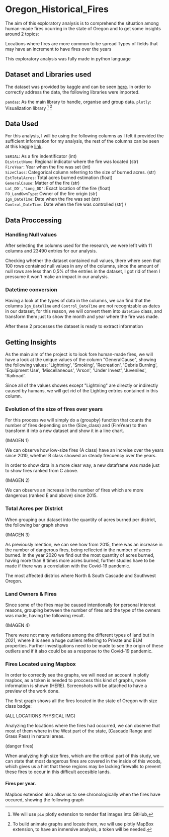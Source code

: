 # Oregon_Historical_Fires

The aim of this exploratory analysis is to comprehend the situation among human-made fires ocurring in the state of Oregon and to get some insights around 2 topics:

Locations where fires are more common to be spread
Types of fields that may have an increment to have fires over the years

This exploratory analysis was fully made in python language

## Dataset and Libraries used

The dataset was provided by kaggle and can be seen [here](https://www.kaggle.com/datasets/mattop/fire-occurrence-and-cause-data-2000-2022). In order to correctly address the data, the following libraries were imported.

``pandas``: As the main library to handle, organise and group data.
``plotly``: Visualization library [^1] [^2]

[^1]: We will use ``pio`` plotly extension to render flat images into GitHub,  
[^2]: To build animate graphs and locate them, we will use plotly MapBox extension, to have an inmersive analysis, a token will be needed.


## Data Used

For this analysis, I will be using the following columns as I felt it provided the sufficient information for my analysis, the rest of the columns can be seen at this kaggle [link](https://www.kaggle.com/datasets/mattop/fire-occurrence-and-cause-data-2000-2022).

`SERIAL`: As a fire indentificator (int) \
`DistrictName`: Regional indicator where the fire was located (str) \
`FireYear`: Year when the fire was set (int) \
`SizeClass`: Categorical column referring to the size of burned acres. (str) \
`EstTotalAcres`: Total acres burned estimation (float) \
`GeneralCause`: Matter of the fire (str)\
`Lat_DD','Long_DD'`: Exact location of the fire (float) \
`FO_LandOwnType`: Owner of the fire origin (str) \
`Ign_DateTime`: Date when the fire was set (str) \
`Control_DateTime`: Date when the fire was controlled (str) \

## Data Proccessing
### Handling Null values

After selecting the columns used for the research, we were leflt with 11 columns and 23490 entries for our analysis.

Checking whether the dataset contained null values, there where seen that 100 rows contained null values in any of the columns, since the amount of null rows are less than 0,5% of the entries in the dataset, I got rid of them I pressume it won't make an impact in our analysis. 


### Datetime conversion

Having a look at the types of data in the columns, we can find that the columns `Ign_DateTime` and `Control_DateTime` are not recognizable as dates in our dataset, for this reason, we will convert them into ``datetime`` class, and transform them just to show the month and year where the fire was made.

After these 2 processes the dataset is ready to extract information

## Getting Insights

As the main aim of the project is to look fore human-made fires, we will have a look at the unique values of the column "GeneralCause", showing the following values: 'Lightning', 'Smoking', 'Recreation', 'Debris Burning',
       'Equipment Use', 'Miscellaneous', 'Arson', 'Under Invest',
       'Juveniles', 'Railroad'.
       
Since all of the values showes except "Lightning" are directly or indirectly caused by humans, we will get rid of the Lighting entries contained in this column.

### Evolution of the size of fires over years

For this process we will simply do a (groupby) function that counts the number of fires depending on the (Size_class) and (FireYear) to then transform it into a new dataset and show it in a line chart.

(IMAGEN 1)

We can observe how low-size fires (A class) have an increise over the years since 2010, whether B class showed an steady frecuency over the years.


In order to show data in a more clear way, a new dataframe was made just to show fires ranked from C above.

(IMAGEN 2)


We can observe an increase in the number of fires which are more dangerous (ranked E and above) since 2015.

### Total Acres per District

When grouping our dataset into the quantity of acres burned per district, the following bar graph shows


(IMAGEN 3)


As previously mention, we can see how from 2015, there was an increase in the number of dangerous fires, being reflected in the number of acres burned. In the year 2020 we find out the most quantity of acres burned, having more than 8 times more acres burned, further studies have to be made if there was a correlation with the Covid-19 pandemic.

The most affected districs where North & South Cascade and Southwest Oregon.


### Land Owners & Fires

Since some of the fires may be caused intentionally for personal interest reasons, grouping between the number of fires and the type of the owners was made, having the following result.


(IMAGEN 4)


There were not many variations among the different types of land but in 2021, where it is seen a huge outliers referring to Private and BLM properties. Further investigations need to be made to see the origin of these outliers and if it also could be as a response to the Covid-19 pandemic. 


### Fires Located using Mapbox

In order to correctly see the graphs, we will need an account in plotly mapbox, as a token is needed to proccess this kind of graphs, more information is shown (HERE).
Screenshots will be attached to have a preview of the work done.

The first graph shows all the fires located in the state of Oregon with size class badge:

(ALL LOCATIONS PHYSICAL IMG)

Analyzing the locations where the fires had occurred, we can observe that most of them where in the West part of the state, (Cascade Range and Grass Pass) in natural areas. 

(danger fires)

When analyzing high size fires, which are the critical part of this study, we can state that most dangerous fires are covered in the inside of this woods, which gives us a hint that these regions may be lacking firewalls to prevent these fires to occur in this difficult accesible lands.

       
#### Fires per year.

Mapbox extension also allow us to see chronologically when the fires have occured, showing the following graph





